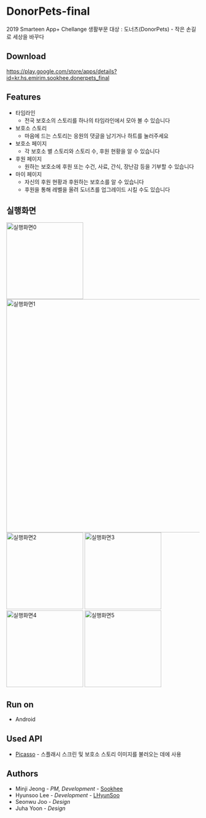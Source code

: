 # DonorPets-final
2019 Smarteen App+ Chellange 생활부문 대상 : 도너츠(DonorPets) - 작은 손길로 세상을 바꾸다

## Download
https://play.google.com/store/apps/details?id=kr.hs.emirim.sookhee.donerpets_final

## Features
* 타임라인
  * 전국 보호소의 스토리를 하나의 타임라인에서 모아 볼 수 있습니다
* 보호소 스토리
  * 마음에 드는 스토리는 응원의 댓글을 남기거나 하트를 눌러주세요
* 보호소 페이지
  * 각 보호소 별 스토리와 스토리 수, 후원 현황을 알 수 있습니다
* 후원 페이지
  * 원하는 보호소에 후원 또는 수건, 사료, 간식, 장난감 등을 기부할 수 있습니다
* 마이 페이지
  * 자신의 후원 현황과 후원하는 보호소를 알 수 있습니다
  * 후원을 통해 레벨을 올려 도너츠를 업그레이드 시킬 수도 있습니다

## 실행화면
<img src="https://lh3.googleusercontent.com/sG3HP7PE4-eovjFEh12ed-OFA0fujGdIH-5voWZUda9wKqxAFjVfKutPa4soaFMqaeM=w1536-h706-rw" width="200px" title="실행화면 p0" alt="실행화면0"></img>
<img src="https://postfiles.pstatic.net/MjAxOTExMThfNjUg/MDAxNTc0MDAyODkxMTEx.WuYqusnCwp27HKdHsdMBgMEy_h6bD_GO2_dVcmIyjxUg.svzdc0SE9kLdMAgamiHD9Clm80lMDX-o9ort8vlJLzgg.PNG.gkh10004/%EB%8F%84%EB%84%88%EC%B8%A0(DonorPets_%EB%B0%9C%ED%91%9C).png?type=w773" width="608px" title="실행화면 p1" alt="실행화면1"></img><br/>
<img src="https://lh3.googleusercontent.com/VWc4NwJIw8INcQuGiZqPPzOBhVbQT39S9eVEVtDSz867Z8_FJMYose6yaMavZmfGwts=w1536-h706-rw" width="200px" title="실행화면 p2" alt="실행화면2"></img>
<img src="https://lh3.googleusercontent.com/62s13SXjJ748jyuGsz1nx1O3rLxoAJliUocToEkxNksksPUxvzsHMOVo6K8oiafxmck=w1536-h706-rw" width="200px" title="실행화면 p3" alt="실행화면3"></img>
<img src="https://lh3.googleusercontent.com/rjcF_Ug_j4ldlAoYykJ6-2VS4JN_Q49Pc4W_UPlbj50UU7dl2V-FEQmDwtTFAhwtyys=w1536-h706-rw" width="200px" title="실행화면 p4" alt="실행화면4"></img>
<img src="https://lh3.googleusercontent.com/S-9n1WO4SAW_piIPFSs_kqubb2Z1Ukih1VAGJEBQEOEPuIT3eiXT9FkTMD_alTMKRhvO=w1536-h706-rw" width="200px" title="실행화면 p5" alt="실행화면5"></img>

## Run on
* Android

## Used API
* [Picasso](https://square.github.io/picasso/) - 스플래시 스크린 및 보호소 스토리 이미지를 불러오는 데에 사용

## Authors
* Minji Jeong - *PM, Development* - [Sookhee](https://github.com/Sookhee)
* Hyunsoo Lee - *Development* - [LHyunSoo](https://github.com/LHyunSoo)
* Seonwu Joo - *Design*
* Juha Yoon - *Design*
